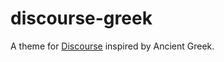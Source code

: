 # discourse-greek

A theme for [Discourse](https://github.com/discourse/discourse) inspired by Ancient Greek.
